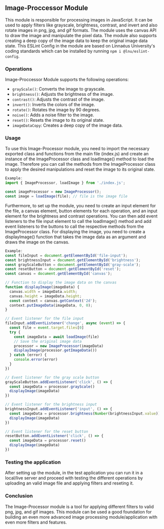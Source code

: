 ## Image-Proccessor Module

This module is responsible for processing images in JavaScript. It can be used to apply filters like grayscale, brightness, contrast, and invert and also rotate images in png, jpg, and gif formats. The module uses the canvas API to draw the image and manipulate the pixel data. The module also supports creating a deep copy of the image data to keep the original image data state. This ESLint Config in the module are based on Linnaéus University's coding standards which can be installed by running `npm i @lnu/eslint-config`.



### Operations
Image-Proccessor Module supports the following operations:
- `grayScale()`: Converts the image to grayscale.
- `brightness()`: Adjusts the brightness of the image.
- `contrast()`: Adjusts the contrast of the image.
- `invert()`: Inverts the colors of the image.
- `rotate()`: Rotates the image by 90 degrees.
- `noise()`: Adds a noise filter to the image.
- `reset()`: Resets the image to its original state.
- `imageDataCopy`: Creates a deep copy of the image data.

### Usage
To use this Image-Processor module, you need to import the necessary exported class and functions from the main file (index.js) and create an instance of the ImageProcessor class and loadImage() method to load the image. Therefore you can call the methods from the ImageProcessor class to apply the desired manipulations and reset the image to its original state.

```javascript
Example:
import { ImageProcessor, loadImage } from './index.js';

const imageProcessor = new ImageProcessor();
const image = loadImage(file); // file is the image file
```
Furthermore, to set up the module, you need to create an input element for the file, a canvas element, button elements for each operation, and an input element for the brightness and contrast operations. You can then add event listeners to the file input element to call the loadImage() method and add event listeners to the buttons to call the respective methods from the ImageProcessor class. For displaying the image, you need to create a displayImage() function that takes the image data as an argument and draws the image on the canvas.

```javascript
Example:
const fileInput = document.getElementById('file-input');
const brightnessInput = document.getElementById('brightness');
const grayScaleButton = document.getElementById('gray-scale');
const resetButton = document.getElementById('reset');
const canvas = document.getElementById('canvas');

// Function to display the image data on the canvas
function displayImage(imageData) {
  canvas.width = imageData.width;
  canvas.height = imageData.height;
  const context = canvas.getContext('2d');
  context.putImageData(imageData, 0, 0);
}

// Event listener for the file input
fileInput.addEventListener('change', async (event) => {
  const file = event.target.files[0]
  try {
    const imageData = await loadImage(file)
    // Save the original image data
    processor = new ImageProcessor(imageData)
    displayImage(processor.getImageData())
  } catch (error) {
    console.error(error)
  }
})

// Event listener for the gray scale button
grayScaleButton.addEventListener('click', () => {
  const imageData = processor.grayScale()
  displayImage(imageData)
})

// Event listener for the brightness input
brightnessInput.addEventListener('input', () => {
  const imageData = processor.brightness(Number(brightnessInput.value))
  displayImage(imageData)
})

// Event listener for the reset button
resetButton.addEventListener('click', () => {
  const imageData = processor.reset()
  displayImage(imageData)
})
```

### Testing the application
After setting up the module, in the test application you can run it in a local/live server and proceed with testing the different operations by uploading an valid image file and applying filters and reseting it.

### Conclusion
The Image-Processor module is a tool for applying different filters to valid png, jpg, and gif images. This module can be used a good foundation for building an even more advanced image processing module/application with even more filters and features.